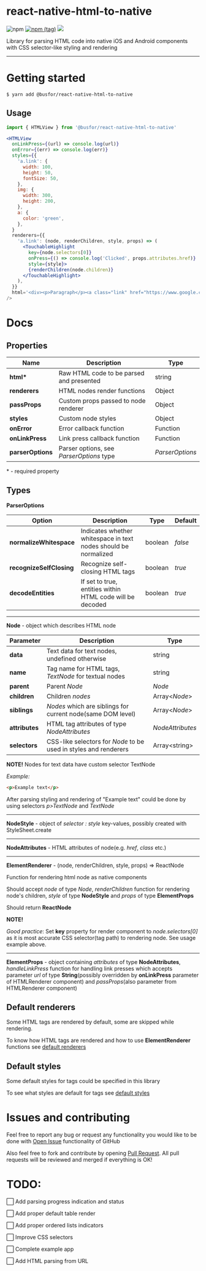 # react-native-html-to-native

![npm](https://img.shields.io/npm/dw/@busfor/react-native-html-to-native?style=for-the-badge)
[![npm (tag)](https://img.shields.io/npm/v/@busfor/react-native-html-to-native/latest?style=for-the-badge)](https://www.npmjs.com/package/@busfor/react-native-html-to-native)
![](https://img.shields.io/npm/types/typescript?style=for-the-badge)

Library for parsing HTML code into native iOS and Android components with CSS selector-like styling and rendering

---

# Getting started

`$ yarn add @busfor/react-native-html-to-native`

## Usage

```javascript
import { HTMLView } from '@busfor/react-native-html-to-native'
```

```jsx
<HTMLView
  onLinkPress={(url) => console.log(url)}
  onError={(err) => console.log(err)}
  styles={{
    'a.link': {
      width: 100,
      height: 50,
      fontSize: 50,
    },
    img: {
      width: 300,
      height: 200,
    },
    a: {
      color: 'green',
    },
  }
  renderers={{
    'a.link': (node, renderChildren, style, props) => (
      <TouchableHighlight
        key={node.selectors[0]}
        onPress={() => console.log('Clicked', props.attributes.href)}
        style={style}>
        {renderChildren(node.children)}
      </TouchableHighlight>
    ),
  }}
  html='<div><p>Paragraph</p><a class="link" href="https://www.google.com/">Link</a><img src="https://miro.medium.com/max/1200/1*mk1-6aYaf_Bes1E3Imhc0A.jpeg"/>'
/>
```

# Docs

## Properties

| Name              | Description                              | Type            |
| ----------------- | ---------------------------------------- | --------------- |
| **html\***        | Raw HTML code to be parsed and presented | string          |
| **renderers**     | HTML nodes render functions              | Object          |
| **passProps**     | Custom props passed to node renderer     | Object          |
| **styles**        | Custom node styles                       | Object          |
| **onError**       | Error callback function                  | Function        |
| **onLinkPress**   | Link press callback function             | Function        |
| **parserOptions** | Parser options, see _ParserOptions_ type | _ParserOptions_ |

\* - required property

## Types

**ParserOptions**

| Option                   | Description                                                     | Type    | Default |
| ------------------------ | --------------------------------------------------------------- | ------- | ------- |
| **normalizeWhitespace**  | Indicates whether whitespace in text nodes should be normalized | boolean | _false_ |
| **recognizeSelfClosing** | Recognize self-closing HTML tags                                | boolean | _true_  |
| **decodeEntities**       | If set to true, entities within HTML code will be decoded       | boolean | _true_  |

---

**Node** - object which describes HTML node

| Parameter      | Description                                                      | Type             |
| -------------- | ---------------------------------------------------------------- | ---------------- |
| **data**       | Text data for text nodes, undefined otherwise                    | string           |
| **name**       | Tag name for HTML tags, _TextNode_ for textual nodes             | string           |
| **parent**     | Parent _Node_                                                    | _Node_           |
| **children**   | Children _nodes_                                                 | Array<_Node_>    |
| **siblings**   | _Nodes_ which are siblings for current node(same DOM level)      | Array<_Node_>    |
| **attributes** | HTML tag attributes of type _NodeAttributes_                     | _NodeAttributes_ |
| **selectors**  | CSS-like selectors for _Node_ to be used in styles and renderers | Array\<string>   |

**NOTE!** Nodes for text data have custom selector TextNode

_Example:_

```html
<p>Example text</p>
```

After parsing styling and rendering of "Example text" could be done by using selectors _p>TextNode_ and _TextNode_

---

**NodeStyle** - object of _selector : style_ key-values, possibly created with StyleSheet.create

---

**NodeAttributes** - HTML attributes of node(e.g. _href_, _class_ etc.)

---

**ElementRenderer** - (node, renderChildren, style, props) => ReactNode

Function for rendering html node as native components

Should accept _node_ of type _Node_, _renderChildren_ function for rendering node's children, _style_ of type **NodeStyle** and _props_ of type **ElementProps**

Should return **ReactNode**

**NOTE!**

_Good practice_: Set **key** property for render component to _node.selectors[0]_ as it is most accurate CSS selector(tag path) to rendering node. See usage example above.

---

**ElementProps** - object containing _attributes_ of type **NodeAttributes**, _handleLinkPress_ function for handling link presses which accepts parameter _url_ of type **String**(possibly overridden by **onLinkPress** parameter of HTMLRenderer component) and _passProps_(also parameter from HTMLRenderer component)

## Default renderers

Some HTML tags are rendered by default, some are skipped while rendering.

To know how HTML tags are rendered and how to use **ElementRenderer** functions see [default renderers](src/defaults/renderers.tsx)

## Default styles

Some default styles for tags could be specified in this library

To see what styles are default for tags see [default styles](src/defaults/styles.ts)

# Issues and contributing

Feel free to report any bug or request any functionality you would like to be done with [Open Issue](https://github.com/busfor/react-native-html-to-native/issues/new) functionality of GitHub

Also feel free to fork and contribute by opening [Pull Request](https://github.com/busfor/react-native-html-to-native/compare). All pull requests will be reviewed and merged if everything is OK!

# TODO:

⬜️ Add parsing progress indication and status

⬜️ Add proper default table render

⬜️ Add proper ordered lists indicators

⬜️ Improve CSS selectors

⬜️ Complete example app

⬜️ Add HTML parsing from URL
